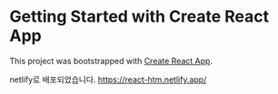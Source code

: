 # Getting Started with Create React App

This project was bootstrapped with [Create React App](https://github.com/facebook/create-react-app).

netlify로 배포되었습니다.
https://react-htm.netlify.app/
